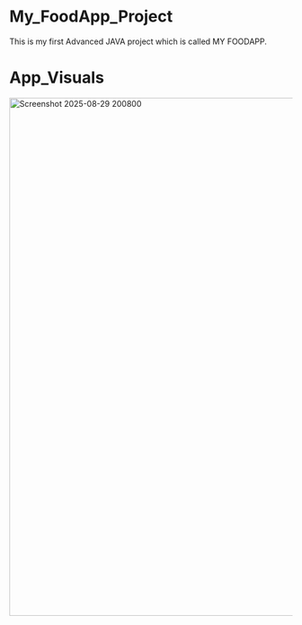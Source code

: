 # My_FoodApp_Project
This is my first Advanced JAVA project which is called MY FOODAPP.
# App_Visuals
<img width="1898" height="923" alt="Screenshot 2025-08-29 200800" src="https://github.com/user-attachments/assets/9757a81a-13ab-445e-bf1a-65ea9e24066a" />
